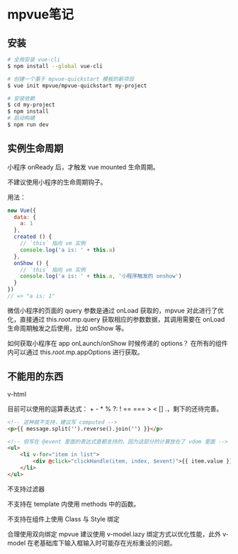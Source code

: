 # mpvue笔记

## 安装

```bash
# 全局安装 vue-cli
$ npm install --global vue-cli

# 创建一个基于 mpvue-quickstart 模板的新项目
$ vue init mpvue/mpvue-quickstart my-project

# 安装依赖
$ cd my-project
$ npm install
# 启动构建
$ npm run dev
```

## 实例生命周期
小程序 onReady 后，才触发 vue mounted 生命周期。

不建议使用小程序的生命周期钩子。

用法：

```js
new Vue({
  data: {
    a: 1
  },
  created () {
    // `this` 指向 vm 实例
    console.log('a is: ' + this.a)
  },
  onShow () {
    // `this` 指向 vm 实例
    console.log('a is: ' + this.a, '小程序触发的 onshow')
  }
})
// => "a is: 1"
```
微信小程序的页面的 query 参数是通过 onLoad 获取的，mpvue 对此进行了优化，直接通过 this.$root.$mp.query 获取相应的参数数据，其调用需要在 onLoad 生命周期触发之后使用，比如 onShow 等。

如何获取小程序在 app onLaunch/onShow 时候传递的 options？
在所有的组件内可以通过 this.$root.$mp.appOptions 进行获取。

## 不能用的东西

v-html

目前可以使用的运算表达式： + - * % ?: ! == === > < [] .，剩下的还待完善。

```html
<!-- 这种就不支持，建议写 computed -->
<p>{{ message.split('').reverse().join('') }}</p>

<!-- 但写在 @event 里面的表达式是都支持的，因为这部分的计算放在了 vdom 里面 -->
<ul>
    <li v-for="item in list">
        <div @click="clickHandle(item, index, $event)">{{ item.value }}</p>
    </li>
</ul>
```

不支持过滤器

不支持在 template 内使用 methods 中的函数。

不支持在组件上使用 Class 与 Style 绑定

合理使用双向绑定 mpvue 建议使用 v-model.lazy 绑定方式以优化性能，此外 v-model 在老基础库下输入框输入时可能存在光标重设的问题。